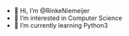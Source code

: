 - 👋 Hi, I’m @RinkeNiemeijer
- 👀 I’m interested in Computer Science
- 🌱 I’m currently learning Python3

<!---
RinkeNiemeijer/RinkeNiemeijer is a ✨ special ✨ repository because its `README.md` (this file) appears on your GitHub profile.
You can click the Preview link to take a look at your changes.
--->
